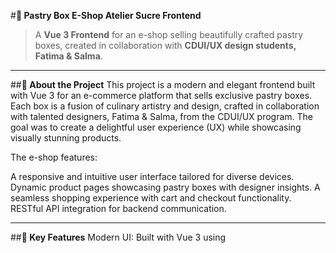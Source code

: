 #**🍰 Pastry Box E-Shop Atelier Sucre Frontend**
> A **Vue 3 Frontend** for an e-shop selling beautifully crafted pastry boxes, created in collaboration with **CDUI/UX design students, Fatima & Salma**.

---

##**🌟 About the Project**
This project is a modern and elegant frontend built with Vue 3 for an e-commerce platform that sells exclusive pastry boxes. Each box is a fusion of culinary artistry and design, crafted in collaboration with talented designers, Fatima & Salma, from the CDUI/UX program. The goal was to create a delightful user experience (UX) while showcasing visually stunning products.

The e-shop features:

A responsive and intuitive user interface tailored for diverse devices.
Dynamic product pages showcasing pastry boxes with designer insights.
A seamless shopping experience with cart and checkout functionality.
RESTful API integration for backend communication.

---

##**🚀 Key Features**
Modern UI: Built with Vue 3 using <script setup> syntax for clarity and performance.
Dynamic Components: Interactive product galleries and designer profiles.
Smooth Animations: SCSS-enhanced transitions for an immersive experience.
API Integration: Communicates seamlessly with the backend using Axios.
Localization Ready: Built to accommodate multiple languages for a global audience.
Accessibility First: Ensures usability for all, including visually impaired users.

---

##**🛠️ Tech Stack**
Frontend Framework: Vue 3
Styling: SCSS
API Calls: Axios
Build Tool: Vue-x
Version Control: Git

---

##**👩‍💻 Project Goals**
This project was an opportunity to:
Showcase my frontend development expertise in a professional context.
Collaborate with UI/UX designers to align aesthetic and functional goals.
Build an end-to-end user-centric e-commerce experience.

---

##**🎨 Design Collaboration**
The UI/UX designs for this project were created by Fatima and Salma, talented design students from the CDUI/UX program. Their vision was to merge modern web design principles with the aesthetic of high-end pastry branding. The designs emphasize:

Sophisticated color palettes.
Clean, intuitive layout structures.
Engaging micro-interactions.

---

##**🛍️ How to Run the Project**
Clone the repository:
git clone https://github.com/Mariaescapereality/ateliersucre_front.git
cd ateliersucre_front
Install dependencies:
npm install
Run the development server:
npm run dev
Open in your browser:
Navigate to http://localhost:8080 to explore the project.

---

##**🖥️ API Integration**
This frontend is designed to work with a custom e-shop backend API.
Backend Repository: ateliersucre_backend

---

##**📚 What I Learned**
Through this project, I:

Strengthened my Vue 3 development skills, particularly with the <script setup> syntax.
Collaborated effectively with designers to bring UI/UX concepts to life.
Enhanced my understanding of e-commerce workflows, from browsing to checkout.
Built a scalable architecture for future expansions.

---

##**✨ Why Hire Me?**
I am passionate about crafting engaging web experiences that balance functionality and aesthetics.
I thrive in collaborative environments, bridging the gap between design and development.
My code is clean, scalable, and well-documented, ensuring long-term maintainability.
I’m excited to bring my skills and creativity to your team. Let’s build something amazing together! 🚀

---

##**📩 Contact Me**
If you’re impressed by my work and want to discuss opportunities, feel free to reach out:

Email: tretyak.ma.88@gmail.com
LinkedIn: https://www.linkedin.com/in/mariiawemeaux/

---

#**🙌 Acknowledgments**
Special thanks to Fatima and Salma for their stunning designs and creative input. Your vision truly elevated this project!

